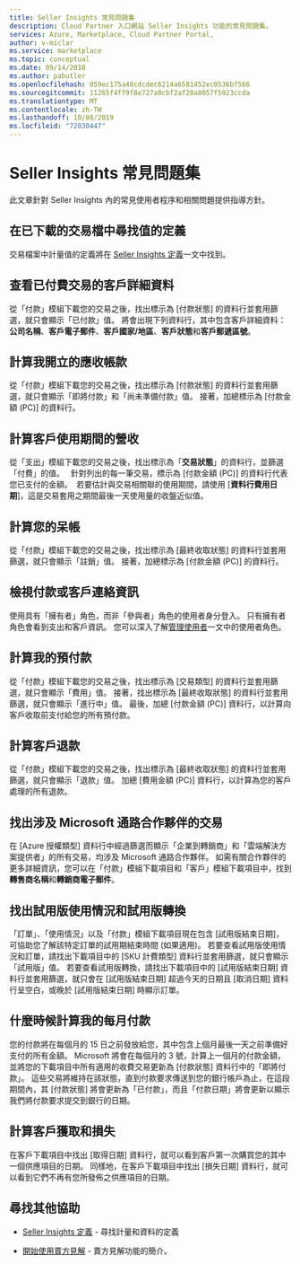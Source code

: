 ```yaml
---
title: Seller Insights 常見問題集
description: Cloud Partner 入口網站 Seller Insights 功能的常見問題集。
services: Azure, Marketplace, Cloud Partner Portal,
author: v-miclar
ms.service: marketplace
ms.topic: conceptual
ms.date: 09/14/2018
ms.author: pabutler
ms.openlocfilehash: 059ec175a48cdcdec6214a6581452ec0536bf566
ms.sourcegitcommit: 11265f4ff9f8e727a0cbf2af20a8057f5923ccda
ms.translationtype: MT
ms.contentlocale: zh-TW
ms.lasthandoff: 10/08/2019
ms.locfileid: "72030447"
---
```

<a name="seller-insights-faq"></a>Seller Insights 常見問題集
===================

此文章針對 Seller Insights 內的常見使用者程序和相關問題提供指導方針。


<a name="find-definitions-for-the-values-in-the-downloaded-transaction-file"></a>在已下載的交易檔中尋找值的定義
------------------------------------------------------------------

交易檔案中計量值的定義將在 [Seller Insights 定義](./si-insights-definitions-v4.md)一文中找到。


<a name="see-customer-details-of-transactions-for-which-ive-been-paid"></a>查看已付費交易的客戶詳細資料
-------------------------------------------------------------

從「付款」模組下載您的交易之後，找出標示為 [付款狀態] 的資料行並套用篩選，就只會顯示「已付款」值。 將會出現下列資料行，其中包含客戶詳細資料：**公司名稱**、**客戶電子郵件**、**客戶國家/地區**、**客戶狀態**和**客戶郵遞區號**。


<a name="calculate-my-open-accounts-receivable"></a>計算我開立的應收帳款
-------------------------------------

從「付款」模組下載您的交易之後，找出標示為 [付款狀態] 的資料行並套用篩選，就只會顯示「即將付款」和「尚未準備付款」值。 接著，加總標示為 [付款金額 (PC)] 的資料行。


<a name="calculate-revenue-by-customer-usage-period"></a>計算客戶使用期間的營收
------------------------------------------

從「支出」模組下載您的交易之後，找出標示為「**交易狀態**」的資料行，並篩選「付費」的值。   針對列出的每一筆交易，標示為 [付款金額 (PC)] 的資料行代表您已支付的金額。  若要估計與交易相關聯的使用期間，請使用 [**資料行費用日期**]，這是交易套用之期間最後一天使用量的收盤近似值。


<a name="calculate-your-bad-debt"></a>計算您的呆帳
---------------------

從「付款」模組下載您的交易之後，找出標示為 [最終收取狀態] 的資料行並套用篩選，就只會顯示「註銷」值。 接著，加總標示為 [付款金額 (PC)] 的資料行。


<a name="view-payout-or-customer-contact-information"></a>檢視付款或客戶連絡資訊
-------------------------------------------

使用具有「擁有者」角色，而非「參與者」角色的使用者身分登入。 只有擁有者角色會看到支出和客戶資訊。 您可以深入了解[管理使用者](./cloud-partner-portal-manage-users.md)一文中的使用者角色。


<a name="calculate-my-advance-payouts"></a>計算我的預付款
----------------------------

從「付款」模組下載您的交易之後，找出標示為 [交易類型] 的資料行並套用篩選，就只會顯示「費用」值。 接著，找出標示為 [最終收取狀態] 的資料行並套用篩選，就只會顯示「進行中」值。 最後，加總 [付款金額 (PC)] 資料行，以計算向客戶收取前支付給您的所有預付款。


<a name="calculate-customer-refunds"></a>計算客戶退款
--------------------------

從「付款」模組下載您的交易之後，找出標示為 [最終收取狀態] 的資料行並套用篩選，就只會顯示「退款」值。 加總 [費用金額 (PC)] 資料行，以計算為您的客戶處理的所有退款。


<a name="identify-which-transactions-involved-a-microsoft-channel-partner"></a>找出涉及 Microsoft 通路合作夥伴的交易
----------------------------------------------------------------

在 [Azure 授權類型] 資料行中經過篩選而顯示「企業到轉銷商」和「雲端解決方案提供者」的所有交易，均涉及 Microsoft 通路合作夥伴。 如需有關合作夥伴的更多詳細資訊，您可以在「付款」模組下載項目和「客戶」模組下載項目中，找到**轉售商名稱**和**轉銷商電子郵件**。


<a name="identify-trial-usage-and-trial-conversions"></a>找出試用版使用情況和試用版轉換
------------------------------------------

「訂單」、「使用情況」以及「付款」模組下載項目現在包含 [試用版結束日期]，可協助您了解該特定訂單的試用期結束時間 (如果適用)。 若要查看試用版使用情況和訂單，請找出下載項目中的 [SKU 計費類型] 資料行並套用篩選，就只會顯示「試用版」值。 若要查看試用版轉換，請找出下載項目中的 [試用版結束日期] 資料行並套用篩選，就只會在 [試用版結束日期] 超過今天的日期且 [取消日期] 資料行呈空白，或晚於 [試用版結束日期] 時顯示訂單。


<a name="when-is-my-monthly-payout-calculated"></a>什麼時候計算我的每月付款
------------------------------------

您的付款將在每個月的 15 日之前發放給您，其中包含上個月最後一天之前準備好支付的所有金額。 Microsoft 將會在每個月的 3 號，計算上一個月的付款金額，並將您的下載項目中所有適用的收費交易更新為 [付款狀態] 資料行中的「即將付款」。 這些交易將維持在該狀態，直到付款要求傳送到您的銀行帳戶為止，在這段期間內，其 [付款狀態] 將會更新為「已付款」，而且「付款日期」將會更新以顯示我們將付款要求提交到銀行的日期。


<a name="calculate-customer-acquisition-and-loss"></a>計算客戶獲取和損失
---------------------------------------

在客戶下載項目中找出 [取得日期] 資料行，就可以看到客戶第一次購買您的其中一個供應項目的日期。 同樣地，在客戶下載項目中找出 [損失日期] 資料行，就可以看到它們不再有您所發佈之供應項目的日期。


<a name="finding-more-help"></a>尋找其他協助
-----------------

- [Seller Insights 定義](./si-insights-definitions-v4.md) - 尋找計量和資料的定義

- [開始使用賣方見解](./si-getting-started.md) - 賣方見解功能的簡介。

